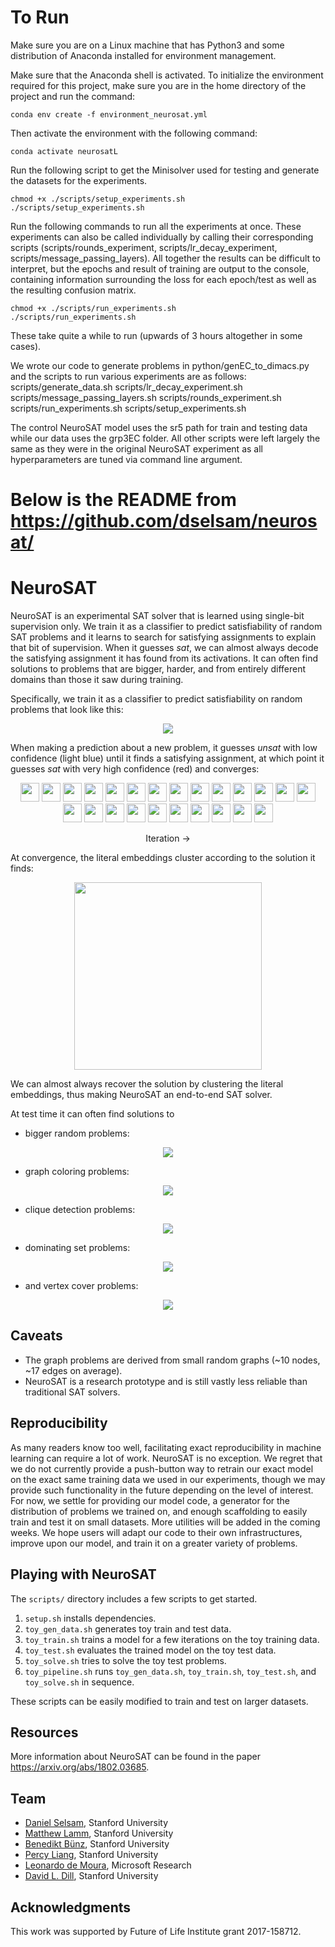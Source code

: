 # To Run
Make sure you are on a Linux machine that has Python3 and some distribution of Anaconda installed for environment management.

Make sure that the Anaconda shell is activated. To initialize the environment required for this project, make sure you are in the home directory of the project and run the command:
```
conda env create -f environment_neurosat.yml
```

Then activate the environment with the following command:
```
conda activate neurosatL
```

Run the following script to get the Minisolver used for testing and generate the datasets for the experiments.
```
chmod +x ./scripts/setup_experiments.sh
./scripts/setup_experiments.sh
```

Run the following commands to run all the experiments at once. These experiments can also be called individually by calling their corresponding scripts (scripts/rounds_experiment, scripts/lr_decay_experiment, scripts/message_passing_layers). All together the results can be difficult to interpret, but the epochs and result of training are output to the console, containing information surrounding the loss for each epoch/test as well as the resulting confusion matrix.
```
chmod +x ./scripts/run_experiments.sh
./scripts/run_experiments.sh
```

These take quite a while to run (upwards of 3 hours altogether in some cases).

We wrote our code to generate problems in python/genEC_to_dimacs.py and the scripts to run various experiments are as follows:
scripts/generate_data.sh
scripts/lr_decay_experiment.sh
scripts/message_passing_layers.sh
scripts/rounds_experiment.sh
scripts/run_experiments.sh
scripts/setup_experiments.sh

The control NeuroSAT model uses the sr5 path for train and testing data while our data uses the grp3EC folder. All other scripts were left largely the same as they were in the original NeuroSAT experiment as all hyperparameters are tuned via command line argument.




# Below is the README from https://github.com/dselsam/neurosat/

# NeuroSAT

NeuroSAT is an experimental SAT solver that is learned using single-bit supervision only. We train it as a classifier to predict satisfiability of random SAT problems and it learns to search for satisfying assignments to explain that bit of supervision. When it guesses _sat_, we can almost always decode the satisfying assignment it has found from its activations. It can often find solutions to problems that are bigger, harder, and from entirely different domains than those it saw during training.

Specifically, we train it as a classifier to predict satisfiability on random problems that look like this:

<p align="center"><img src="images/problems/satrand_n=40_pk2=0.30_pg=0.40_t=0_sat=1.dimacs.dot.svg"></p>

When making a prediction about a new problem, it guesses _unsat_ with low confidence (light blue) until it finds a satisfying assignment, at which point it guesses _sat_ with very high confidence (red) and converges:

<p align="center"><img src="images/runs/run3022805014702275039_problem=data_dir=simple_n20_npb=0_nb=200_nr=40_rand=0_seed=0_t=1.pkl_v60_axis0_dpi10/round_t1.png" width=30 padding=5px> <img src="images/runs/run3022805014702275039_problem=data_dir=simple_n20_npb=0_nb=200_nr=40_rand=0_seed=0_t=1.pkl_v60_axis0_dpi10/round_t2.png" width=30 padding=5px> <img src="images/runs/run3022805014702275039_problem=data_dir=simple_n20_npb=0_nb=200_nr=40_rand=0_seed=0_t=1.pkl_v60_axis0_dpi10/round_t3.png" width=30 padding=5px> <img src="images/runs/run3022805014702275039_problem=data_dir=simple_n20_npb=0_nb=200_nr=40_rand=0_seed=0_t=1.pkl_v60_axis0_dpi10/round_t4.png" width=30 padding=5px> <img src="images/runs/run3022805014702275039_problem=data_dir=simple_n20_npb=0_nb=200_nr=40_rand=0_seed=0_t=1.pkl_v60_axis0_dpi10/round_t5.png" width=30 padding=5px> <img src="images/runs/run3022805014702275039_problem=data_dir=simple_n20_npb=0_nb=200_nr=40_rand=0_seed=0_t=1.pkl_v60_axis0_dpi10/round_t6.png" width=30 padding=5px> <img src="images/runs/run3022805014702275039_problem=data_dir=simple_n20_npb=0_nb=200_nr=40_rand=0_seed=0_t=1.pkl_v60_axis0_dpi10/round_t7.png" width=30 padding=5px> <img src="images/runs/run3022805014702275039_problem=data_dir=simple_n20_npb=0_nb=200_nr=40_rand=0_seed=0_t=1.pkl_v60_axis0_dpi10/round_t8.png" width=30 padding=5px> <img src="images/runs/run3022805014702275039_problem=data_dir=simple_n20_npb=0_nb=200_nr=40_rand=0_seed=0_t=1.pkl_v60_axis0_dpi10/round_t9.png" width=30 padding=5px> <img src="images/runs/run3022805014702275039_problem=data_dir=simple_n20_npb=0_nb=200_nr=40_rand=0_seed=0_t=1.pkl_v60_axis0_dpi10/round_t10.png" width=30 padding=5px> <img src="images/runs/run3022805014702275039_problem=data_dir=simple_n20_npb=0_nb=200_nr=40_rand=0_seed=0_t=1.pkl_v60_axis0_dpi10/round_t11.png" width=30 padding=5px> <img src="images/runs/run3022805014702275039_problem=data_dir=simple_n20_npb=0_nb=200_nr=40_rand=0_seed=0_t=1.pkl_v60_axis0_dpi10/round_t12.png" width=30 padding=5px> <img src="images/runs/run3022805014702275039_problem=data_dir=simple_n20_npb=0_nb=200_nr=40_rand=0_seed=0_t=1.pkl_v60_axis0_dpi10/round_t13.png" width=30 padding=5px> <img src="images/runs/run3022805014702275039_problem=data_dir=simple_n20_npb=0_nb=200_nr=40_rand=0_seed=0_t=1.pkl_v60_axis0_dpi10/round_t14.png" width=30 padding=5px> <img src="images/runs/run3022805014702275039_problem=data_dir=simple_n20_npb=0_nb=200_nr=40_rand=0_seed=0_t=1.pkl_v60_axis0_dpi10/round_t15.png" width=30 padding=5px> <img src="images/runs/run3022805014702275039_problem=data_dir=simple_n20_npb=0_nb=200_nr=40_rand=0_seed=0_t=1.pkl_v60_axis0_dpi10/round_t16.png" width=30 padding=5px> <img src="images/runs/run3022805014702275039_problem=data_dir=simple_n20_npb=0_nb=200_nr=40_rand=0_seed=0_t=1.pkl_v60_axis0_dpi10/round_t17.png" width=30 padding=5px> <img src="images/runs/run3022805014702275039_problem=data_dir=simple_n20_npb=0_nb=200_nr=40_rand=0_seed=0_t=1.pkl_v60_axis0_dpi10/round_t18.png" width=30 padding=5px> <img src="images/runs/run3022805014702275039_problem=data_dir=simple_n20_npb=0_nb=200_nr=40_rand=0_seed=0_t=1.pkl_v60_axis0_dpi10/round_t19.png" width=30 padding=5px> <img src="images/runs/run3022805014702275039_problem=data_dir=simple_n20_npb=0_nb=200_nr=40_rand=0_seed=0_t=1.pkl_v60_axis0_dpi10/round_t20.png" width=30 padding=5px> <img src="images/runs/run3022805014702275039_problem=data_dir=simple_n20_npb=0_nb=200_nr=40_rand=0_seed=0_t=1.pkl_v60_axis0_dpi10/round_t21.png" width=30 padding=5px> <img src="images/runs/run3022805014702275039_problem=data_dir=simple_n20_npb=0_nb=200_nr=40_rand=0_seed=0_t=1.pkl_v60_axis0_dpi10/round_t22.png" width=30 padding=5px> <img src="images/runs/run3022805014702275039_problem=data_dir=simple_n20_npb=0_nb=200_nr=40_rand=0_seed=0_t=1.pkl_v60_axis0_dpi10/round_t23.png" width=30 padding=5px> <img src="images/runs/run3022805014702275039_problem=data_dir=simple_n20_npb=0_nb=200_nr=40_rand=0_seed=0_t=1.pkl_v60_axis0_dpi10/round_t24.png" width=30 padding=5px></p>
<p align="center">Iteration &rarr;</p>

At convergence, the literal embeddings cluster according to the solution it finds:

<p align="center"><img src="images/pca/run3022805014702275039_problem=data_dir=dimacs_to_visualize_npb=10000_nb=47_num=1_nr=26_rand=0_seed=0_size=400/pca_t25.png" width=300></p>

We can almost always recover the solution by clustering the literal embeddings, thus making NeuroSAT an end-to-end SAT solver.

At test time it can often find solutions to

* bigger random problems:

<p align="center"><img src="images/problems/satrand_n=200_pk2=0.30_pg=0.40_t=0_sat=1.dimacs.dot.svg"></p>

* graph coloring problems:

<p align="center"><img src="images/problems/kcolor_k5_graph=forest_fire_n10_p75_t10.gml.dimacs.dot.svg"></p>

* clique detection problems:

<p align="center"><img src="images/problems/kclique_k5_graph=forest_fire_n10_p75_t10.gml.dimacs.dot.svg"></p>

* dominating set problems:

<p align="center"><img src="images/problems/domset_k4_graph=forest_fire_n10_p75_t10.gml.dimacs.dot.svg"></p>

* and vertex cover problems:

<p align="center"><img src="images/problems/kcover_k6_graph=forest_fire_n10_p75_t10.gml.dimacs.dot.svg"></p>

## Caveats

* The graph problems are derived from small random graphs (~10 nodes, ~17 edges on average).
* NeuroSAT is a research prototype and is still vastly less reliable than traditional SAT solvers.

## Reproducibility

As many readers know too well, facilitating exact reproducibility in machine learning can require a lot of work. NeuroSAT is no exception. We regret that we do not currently provide a push-button way to retrain our exact model on the exact same training data we used in our experiments, though we may provide such functionality in the future depending on the level of interest. For now, we settle for providing our model code, a generator for the distribution of problems we trained on, and enough scaffolding to easily train and test it on small datasets. More utilities will be added in the coming weeks. We hope users will adapt our code to their own infrastructures, improve upon our model, and train it on a greater variety of problems.

## Playing with NeuroSAT

The `scripts/` directory includes a few scripts to get started.
1. `setup.sh` installs dependencies.
2. `toy_gen_data.sh` generates toy train and test data.
3. `toy_train.sh` trains a model for a few iterations on the toy training data.
4. `toy_test.sh` evaluates the trained model on the toy test data.
5. `toy_solve.sh` tries to solve the toy test problems.
6. `toy_pipeline.sh` runs `toy_gen_data.sh`, `toy_train.sh`, `toy_test.sh`, and `toy_solve.sh` in sequence.

These scripts can be easily modified to train and test on larger datasets.

## Resources

More information about NeuroSAT can be found in the paper <https://arxiv.org/abs/1802.03685>.

## Team

* [Daniel Selsam](https://web.stanford.edu/~dselsam/), Stanford University
* [Matthew Lamm](https://github.com/mrlamm), Stanford University
* [Benedikt B&uuml;nz](https://crypto.stanford.edu/~buenz/), Stanford University
* [Percy Liang](https://cs.stanford.edu/~pliang/), Stanford University
* [Leonardo de Moura](https://leodemoura.github.io/), Microsoft Research
* [David L. Dill](http://verify.stanford.edu/dill), Stanford University

## Acknowledgments

This work was supported by Future of Life Institute grant 2017-158712.